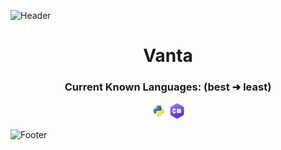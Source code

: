 ![Header](https://github.com/imvast/imvast/blob/main/header.png?raw=true)

<h1 align="center">Vanta</h1>
<a href="https://github.com/profuge"></a>

<h3 align="center">Current Known Languages: (best ➜ least)</h5>
<p align="center">
  <code><img height="25" src="https://raw.githubusercontent.com/github/explore/main/topics/python/python.png"></code>
  <code><img height="25" src="https://raw.githubusercontent.com/github/explore/main/topics/csharp/csharp.png"></code>
</p>

![Footer](https://github.com/imvast/imvast/blob/main/footer.png?raw=true)

